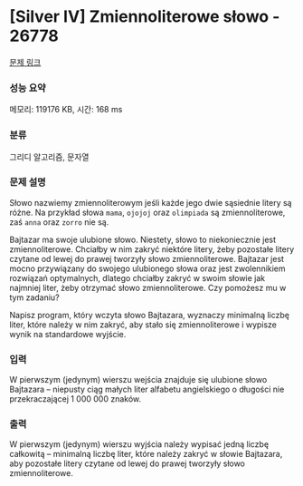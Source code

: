 # [Silver IV] Zmiennoliterowe słowo - 26778 

[문제 링크](https://www.acmicpc.net/problem/26778) 

### 성능 요약

메모리: 119176 KB, 시간: 168 ms

### 분류

그리디 알고리즘, 문자열

### 문제 설명

<p>Słowo nazwiemy zmiennoliterowym jeśli każde jego dwie sąsiednie litery są różne. Na przykład słowa <code>mama</code>, <code>ojojoj</code> oraz <code>olimpiada</code> są zmiennoliterowe, zaś <code>anna</code> oraz <code>zorro</code> nie są.</p>

<p>Bajtazar ma swoje ulubione słowo. Niestety, słowo to niekoniecznie jest zmiennoliterowe. Chciałby w nim zakryć niektóre litery, żeby pozostałe litery czytane od lewej do prawej tworzyły słowo zmiennoliterowe. Bajtazar jest mocno przywiązany do swojego ulubionego słowa oraz jest zwolennikiem rozwiązań optymalnych, dlatego chciałby zakryć w swoim słowie jak najmniej liter, żeby otrzymać słowo zmiennoliterowe. Czy pomożesz mu w tym zadaniu?</p>

<p>Napisz program, który wczyta słowo Bajtazara, wyznaczy minimalną liczbę liter, które należy w nim zakryć, aby stało się zmiennoliterowe i wypisze wynik na standardowe wyjście.</p>

### 입력 

 <p>W pierwszym (jedynym) wierszu wejścia znajduje się ulubione słowo Bajtazara – niepusty ciąg małych liter alfabetu angielskiego o długości nie przekraczającej 1 000 000 znaków.</p>

### 출력 

 <p>W pierwszym (jedynym) wierszu wyjścia należy wypisać jedną liczbę całkowitą – minimalną liczbę liter, które należy zakryć w słowie Bajtazara, aby pozostałe litery czytane od lewej do prawej tworzyły słowo zmiennoliterowe.</p>

